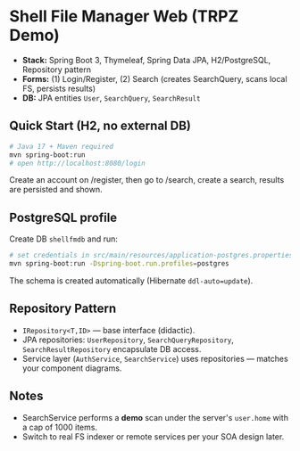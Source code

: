 # Shell File Manager Web (TRPZ Demo)

- **Stack:** Spring Boot 3, Thymeleaf, Spring Data JPA, H2/PostgreSQL, Repository pattern
- **Forms:** (1) Login/Register, (2) Search (creates SearchQuery, scans local FS, persists results)
- **DB:** JPA entities `User`, `SearchQuery`, `SearchResult`

## Quick Start (H2, no external DB)
```bash
# Java 17 + Maven required
mvn spring-boot:run
# open http://localhost:8080/login
```
Create an account on /register, then go to /search, create a search, results are persisted and shown.

## PostgreSQL profile
Create DB `shellfmdb` and run:
```bash
# set credentials in src/main/resources/application-postgres.properties
mvn spring-boot:run -Dspring-boot.run.profiles=postgres
```
The schema is created automatically (Hibernate `ddl-auto=update`).

## Repository Pattern
- `IRepository<T,ID>` — base interface (didactic).
- JPA repositories: `UserRepository`, `SearchQueryRepository`, `SearchResultRepository` encapsulate DB access.
- Service layer (`AuthService`, `SearchService`) uses repositories — matches your component diagrams.

## Notes
- SearchService performs a **demo** scan under the server's `user.home` with a cap of 1000 items.
- Switch to real FS indexer or remote services per your SOA design later.
